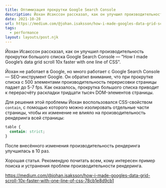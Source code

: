 ```yaml
---
title: Оптимизация прокрутки Google Search Console
description: Йохан Исакссон рассказал, как он улучшил производительность прокрутки большого списка Google Search Console
date: 2021-10-28
url: https://medium.com/@johan.isaksson/how-i-made-googles-data-grid-scroll-10x-faster-with-one-line-of-css-78cb1e8d9cb1
tags:
  - performance
layout: layouts/post.njk
---
```

Йохан Исакссон рассказал, как он улучшил производительность прокрутки большого списка Google Search Console — "How I made Google’s data grid scroll 10x faster with one line of CSS".

Йохан не работает в Google, но много работает с Google Search Console — SEO-инструмент Google. Он обратил внимание, что при прокрутке списка с 500 элементами производительность перерисовки страницы падает до 5-7 fps. Как оказалось, прокрутка большого списка приводит к перерасчёту раскладки тридцати тысяч DOM-элементов страницы.

Для решения этой проблемы Йохан воспользовался CSS-свойством `contain`, с помощью которого можно изолировать отдельные части страницы, чтобы их изменение не влияло на производительность рендеринга всей страницы:

```css
table {
  contain: strict;
}
```

После внесённого изменения производительность рендеринга улучшилась в 10 раз.

Хорошая статья. Рекомендую почитать всем, кому интересен пример поиска и устранения проблем производительности рендеринга.

https://medium.com/@johan.isaksson/how-i-made-googles-data-grid-scroll-10x-faster-with-one-line-of-css-78cb1e8d9cb1
